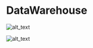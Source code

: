 # DataWarehouse

![alt_text](https://i.imgur.com/fL03XSr.png)

![alt_text](https://i.imgur.com/11R76xQ.png)